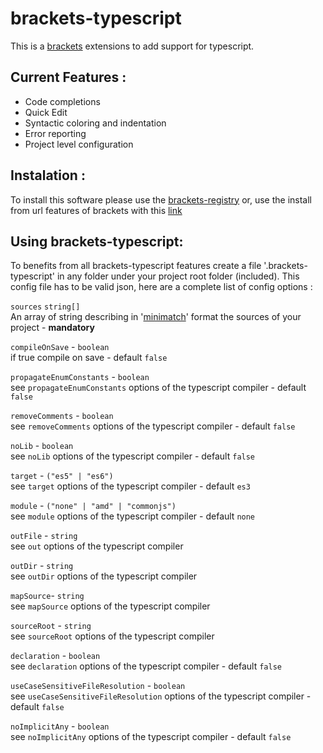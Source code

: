 brackets-typescript
===================

This is a [brackets](http://brackets.io/) extensions to add support for typescript.

Current Features :
-----------------

* Code completions
* Quick Edit 
* Syntactic coloring and indentation
* Error reporting
* Project level configuration


Instalation :
-------------

To install this software please use the [brackets-registry](https://brackets-registry.aboutweb.com/) or, use the install from url features of brackets with this [link](TODO)

Using brackets-typescript:
-------------------------

To benefits from all brackets-typescript features create a file '.brackets-typescript' in any folder under your project root folder (included).
This config file has to be valid json, here are a complete list of config options :

`sources` `string[]`  
An array of string describing in '[minimatch](https://github.com/isaacs/minimatch)' format the sources of your project - **mandatory**

`compileOnSave` - `boolean`  
if true compile on save - default `false`

`propagateEnumConstants` - `boolean`  
see `propagateEnumConstants` options of the typescript compiler - default `false`

`removeComments` - `boolean`  
see `removeComments` options of the typescript compiler - default `false`

`noLib` - `boolean`  
see `noLib` options of the typescript compiler - default `false`


`target` - `("es5" | "es6")`  
see `target` options of the typescript compiler - default `es3`

`module` - `("none" | "amd" | "commonjs")`  
see `module` options of the typescript compiler - default `none`

`outFile` - `string`  
see `out` options of the typescript compiler 

`outDir` - `string`  
see `outDir` options of the typescript compiler 

`mapSource`- `string`  
see `mapSource` options of the typescript compiler 

`sourceRoot` - `string`  
see `sourceRoot` options of the typescript compiler 

`declaration` - `boolean`  
see `declaration` options of the typescript compiler - default `false`

`useCaseSensitiveFileResolution` - `boolean`  
see `useCaseSensitiveFileResolution` options of the typescript compiler - default `false`

`noImplicitAny` - `boolean`  
see `noImplicitAny` options of the typescript compiler - default `false`

